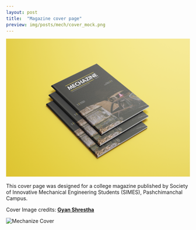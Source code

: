 ```yaml
---
layout: post
title:  "Magazine cover page"
preview: img/posts/mech/cover_mock.png
---
```


![Mechanize Cover](/img/posts/mech/cover_mock.png)

This cover page was designed for a college magazine published by Society of Innovative Mechanical Engineering Students (SIMES), Pashchimanchal Campus.

Cover Image credits: **<a href="http://instagram.com/gyane._.0/" target="_blank">Gyan Shrestha</a>**


![Mechanize Cover](/img/posts/mech/cover.jpg)